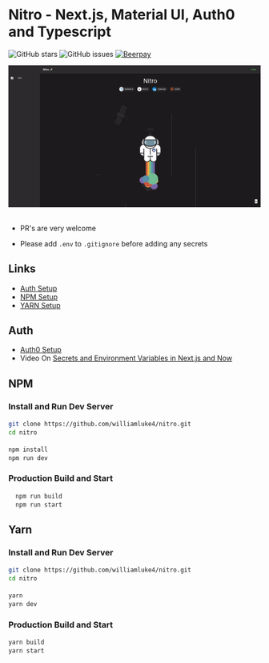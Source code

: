# **Nitro** -  Next.js, Material UI, Auth0 and Typescript 

![GitHub stars](https://img.shields.io/github/stars/williamluke4/nitro.svg?style=for-the-badge)
![GitHub issues](https://img.shields.io/github/issues/williamluke4/nitro.svg?style=for-the-badge)
[![Beerpay](https://beerpay.io/williamluke4/Nitro/badge.svg?style=beer)](https://beerpay.io/williamluke4/Nitro)

![NMST](nitro.gif)

##
- PR's are very welcome

- Please add `.env` to `.gitignore` before adding any secrets

## Links

- [Auth Setup](#auth)
- [NPM Setup](#npm)
- [YARN Setup](#yarn)

## Auth
 - [Auth0 Setup](https://github.com/atto-byte/useAuth)
 - Video On [Secrets and Environment Variables in Next.js and Now](https://www.youtube.com/watch?v=pRbQcy9f5ew)

## NPM

### Install and Run Dev Server

```bash
git clone https://github.com/williamluke4/nitro.git
cd nitro

npm install
npm run dev
```

### Production Build and Start

```bash
  npm run build
  npm run start
```

## Yarn

### Install and Run Dev Server

```bash
git clone https://github.com/williamluke4/nitro.git
cd nitro

yarn
yarn dev
```

### Production Build and Start

```bash
yarn build
yarn start
```
